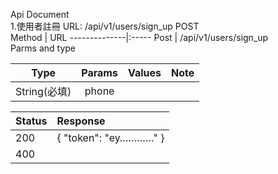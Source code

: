 Api Document  
1.使用者註冊 
  URL: /api/v1/users/sign_up  POST  
  Method           | URL
  --------------|:-----
  Post    | /api/v1/users/sign_up    
  Parms and type

  Type           | Params  | Values | Note
  --------------|:-----:|-----:| ----
  String(必填)    | phone |   |  
  
  Status           | Response
  --------------|:-----
  200    | { "token": "ey…………" }
  400    |
 
